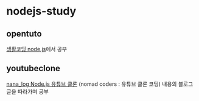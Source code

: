# nodejs-study

## opentuto
[생활코딩 node.js](https://opentutorials.org/course/3332)에서 공부

## youtubeclone
[nana_log Node.js 유튜브 클론](https://nykim.work/38) (nomad coders : 유튜브 클론 코딩) 내용의 블로그 글을 따라가며 공부
